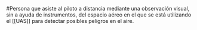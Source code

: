#Persona  que asiste al piloto a distancia mediante una observación visual, sin a ayuda de instrumentos, del espacio aéreo en el que se está utilizando el [[UAS]] para detectar posibles peligros en el aire.

